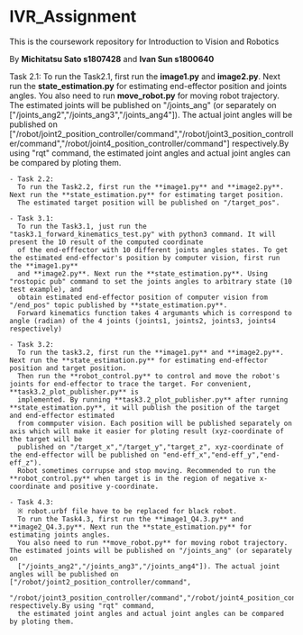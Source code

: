 # IVR_Assignment
This is the coursework repository for Introduction to Vision and Robotics

By **Michitatsu Sato s1807428** and **Ivan Sun s1800640**

Task 2.1:
To run the Task2.1, first run the **image1.py** and **image2.py**. Next run the **state_estimation.py** for estimating 
end-effector position and joints angles. You also need to run **move_robot.py** for moving robot trajectory. The estimated joints 
will be published on "/joints_ang" (or separately on ["/joints_ang2","/joints_ang3","/joints_ang4"]). The actual joint angles will be 
published on ["/robot/joint2_position_controller/command","/robot/joint3_position_controller/command","/robot/joint4_position_controller/command"] 
respectively.By using "rqt" command, the estimated joint angles and actual joint angles can be compared by ploting them.

    - Task 2.2:
      To run the Task2.2, first run the **image1.py** and **image2.py**. Next run the **state_estimation.py** for estimating target position. 
      The estimated target position will be published on "/target_pos".

    - Task 3.1:
      To run the Task3.1, just run the "task3.1_forward_kinematics_test.py" with python3 command. It will present the 10 result of the computed coordinate 
      of the end-efffector with 10 different joints angles states. To get the estimated end-effector's position by computer vision, first run the **image1.py** 
      and **image2.py**. Next run the **state_estimation.py**. Using "rostopic pub" command to set the joints angles to arbitrary state (10 test example), and 
      obtain estimated end-effector position of computer vision from "/end_pos" topic published by **state_estimation.py**. 
      Forward kinematics function takes 4 argumants which is correspond to angle (radian) of the 4 joints (joints1, joints2, joints3, joints4 respectively) 

    - Task 3.2:
      To run the task3.2, first run the **image1.py** and **image2.py**. Next run the **state_estimation.py** for estimating end-effector position and target position. 
      Then run the **robot_control.py** to control and move the robot's joints for end-effector to trace the target. For convenient, **task3.2_plot_publisher.py** is
      implemented. By running **task3.2_plot_publisher.py** after running **state_estimation.py**, it will publish the position of the target and end-effector estimated 
      from commputer vision. Each position will be published separately on axis which will make it easier for ploting result (xyz-coordinate of the target will be 
      published on "/target_x","/target_y","target_z", xyz-coordinate of the end-effector will be published on "end-eff_x","end-eff_y","end-eff_z").
      Robot sometimes corrupse and stop moving. Recommended to run the **robot_control.py** when target is in the region of negative x-coordinate and positive y-coordinate.

    - Task 4.3:
      ※ robot.urbf file have to be replaced for black robot.
      To run the Task4.3, first run the **image1_Q4.3.py** and **image2_Q4.3.py**. Next run the **state_estimation.py** for estimating joints angles. 
      You also need to run **move_robot.py** for moving robot trajectory. The estimated joints will be published on "/joints_ang" (or separately on
      ["/joints_ang2","/joints_ang3","/joints_ang4"]). The actual joint angles will be published on ["/robot/joint2_position_controller/command",
      "/robot/joint3_position_controller/command","/robot/joint4_position_controller/command"] respectively.By using "rqt" command, 
      the estimated joint angles and actual joint angles can be compared by ploting them.
      

